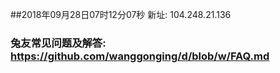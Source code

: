 ##2018年09月28日07时12分07秒 新址: 104.248.21.136
### 兔友常见问题及解答: https://github.com/wanggonging/d/blob/w/FAQ.md
